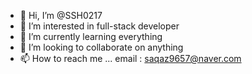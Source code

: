 - 👋 Hi, I’m @SSH0217
- 👀 I’m interested in full-stack developer
- 🌱 I’m currently learning everything
- 💞️ I’m looking to collaborate on anything
- 📫 How to reach me ...
  email : saqaz9657@naver.com
<!---
SSH0217/SSH0217 is a ✨ special ✨ repository because its `README.md` (this file) appears on your GitHub profile.
You can click the Preview link to take a look at your changes.
--->
